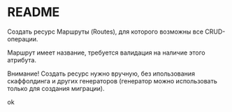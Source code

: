 # README

Создать ресурс Маршруты (Routes), для которого возможны все CRUD-операции.

Маршрут имеет название, требуется валидация на наличие этого атрибута.

Внимание! Создать ресурс нужно вручную, без ипользования скаффолдинга и других генераторов (генератор можно использовать только для создания миграции).

ok
